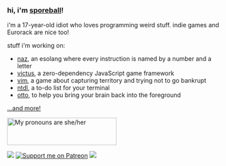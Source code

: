 ### hi, i'm [sporeball](https://sporeball.dev)!
i'm a 17-year-old idiot who loves programming weird stuff. indie games and Eurorack are nice too!

stuff i'm working on:
- [naz](https://github.com/sporeball/naz), an esolang where every instruction is named by a number and a letter
- [victus](https://github.com/sporeball/victus), a zero-dependency JavaScript game framework
- [vim](https://github.com/sporeball/vim), a game about capturing territory and trying not to go bankrupt
- [ntdl](https://github.com/sporeball/ntdl), a to-do list for your terminal
- [otto](https://github.com/sporeball/otto), to help you bring your brain back into the foreground

[...and more!](https://github.com/sporeball?tab=repositories)

<a href="https://pronouns.vercel.app" title="Add pronouns to your own profile">
  <img src="https://pronouns.vercel.app/she/her?gradient=anamnisar" width="256" height="64" alt="My pronouns are she/her">
</a>

<br/>

<a href="https://twitter.com/sporeball"><img src="https://img.shields.io/badge/twitter-%231DA1F2.svg?&style=for-the-badge&logo=twitter&logoColor=white"></a>
[![Support me on Patreon](https://img.shields.io/endpoint.svg?url=https%3A%2F%2Fshieldsio-patreon.vercel.app%2Fapi%3Fusername%3Dsporeball%26type%3Dpledges%26suffix%3D%252Fmonth&style=for-the-badge)](https://patreon.com/sporeball)
<a href="https://scrapbook.hackclub.com/sporeball"><img src="https://img.shields.io/badge/scrapbook-%23EC3750.svg?&style=for-the-badge&logo=hack-club&logoColor=white"></a>

<!--
**sporeball/sporeball** is a ✨ _special_ ✨ repository because its `README.md` (this file) appears on your GitHub profile.

Here are some ideas to get you started:

- 🔭 I’m currently working on ...
- 🌱 I’m currently learning ...
- 👯 I’m looking to collaborate on ...
- 🤔 I’m looking for help with ...
- 💬 Ask me about ...
- 📫 How to reach me: ...
- 😄 Pronouns: ...
- ⚡ Fun fact: ...
-->
